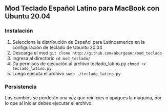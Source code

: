 ## Mod Teclado Español Latino para MacBook con Ubuntu 20.04
### Instalación

1. Selecciona la distribución de Español para Latinoamerica en la configuración de teclado de Ubuntu 20.04
2. Descarga el mod `git clone http://github.com/aburgoaor/mod_teclado`
3. Ingresa al directorio `cd mod_teclado/`
4. Da permisos de ejecución al archivo teclado_latino.py `chmod +x teclado_latino.py`
5. Luego ejecuta el archivo `sudo ./teclado_latino.py`

### Persistencia

Los cambios se perderán una vez que reinicies o apagues la máquina, por lo que al iniciar debes ejecutar el archivo.
